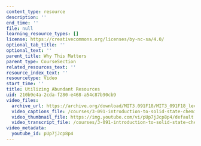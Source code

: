 ```yaml
---
content_type: resource
description: ''
end_time: ''
file: null
learning_resource_types: []
license: https://creativecommons.org/licenses/by-nc-sa/4.0/
optional_tab_title: ''
optional_text: ''
parent_title: Why This Matters
parent_type: CourseSection
related_resources_text: ''
resource_index_text: ''
resourcetype: Video
start_time: ''
title: Utilizing Abundant Resources
uid: 210b9e4a-2cda-f280-e468-a54c87b90cb9
video_files:
  archive_url: https://archive.org/download/MIT3.091F18/MIT3_091F18_lec26_wtm_300k.mp4
  video_captions_file: /courses/3-091-introduction-to-solid-state-chemistry-fall-2018/pUp7jJcp8p4_captions.webvtt
  video_thumbnail_file: https://img.youtube.com/vi/pUp7jJcp8p4/default.jpg
  video_transcript_file: /courses/3-091-introduction-to-solid-state-chemistry-fall-2018/pUp7jJcp8p4_transcript.pdf
video_metadata:
  youtube_id: pUp7jJcp8p4
---
```

